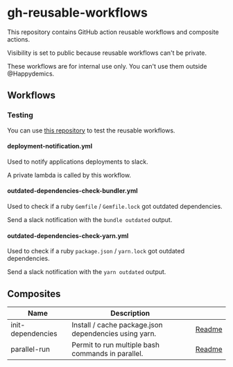 # gh-reusable-workflows

This repository contains GitHub action reusable workflows and composite actions.

Visibility is set to public because reusable workflows can't be private.

These workflows are for internal use only. You can't use them outside @Happydemics.

## Workflows

### Testing

You can use [this repository](https://github.com/happydemics/gh-reusable-workflows-tests)
to test the reusable workflows.

#### deployment-notification.yml

Used to notify applications deployments to slack.

A private lambda is called by this workflow.

#### outdated-dependencies-check-bundler.yml

Used to check if a ruby `Gemfile` / `Gemfile.lock` got outdated dependencies.

Send a slack notification with the `bundle outdated` output.

#### outdated-dependencies-check-yarn.yml

Used to check if a ruby `package.json` / `yarn.lock` got outdated dependencies.

Send a slack notification with the `yarn outdated` output.

## Composites

| Name              | Description                                           |                                                   |
| ----------------- | ----------------------------------------------------- | ------------------------------------------------- |
| init-dependencies | Install / cache package.json dependencies using yarn. | [Readme](./composite/init-dependencies/README.md) |
| parallel-run      | Permit to run multiple bash commands in parallel.     | [Readme](./composite/parallel-run/README.md)      |
